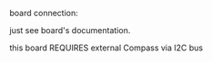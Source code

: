 board connection:

just see board's documentation.

this board REQUIRES external Compass via I2C bus



